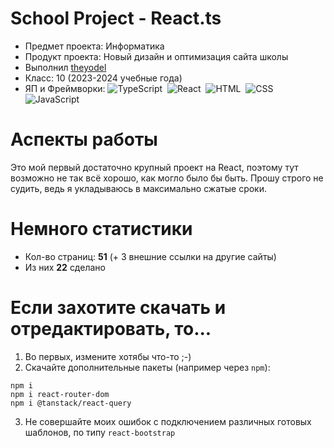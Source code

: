# School Project - React.ts

- Предмет проекта: Информатика
- Продукт проекта: Новый дизайн и оптимизация сайта школы
- Выполнил [theyodel](https://github.com/theyodel)
- Класс: 10 (2023-2024 учебные года)
- ЯП и Фреймворки: ![TypeScript](https://img.shields.io/badge/-TypeScript-05122A?style=flat&logo=typescript)&nbsp;
  ![React](https://img.shields.io/badge/-React-05122A?style=flat&logo=react)&nbsp;
  ![HTML](https://img.shields.io/badge/-HTML-05122A?style=flat&logo=HTML5)&nbsp;
  ![CSS](https://img.shields.io/badge/-CSS-05122A?style=flat&logo=CSS3&logoColor=1572B6)&nbsp;
  ![JavaScript](https://img.shields.io/badge/-JavaScript-05122A?style=flat&logo=JavaScript)&nbsp;

# Аспекты работы

Это мой первый достаточно крупный проект на React, поэтому тут возможно не так всё хорошо, как могло было бы быть. Прошу строго не судить, ведь я укладываюсь в максимально сжатые сроки.

# Немного статистики

- Кол-во страниц: **51** (+ 3 внешние ссылки на другие сайты)
- Из них **22** сделано

# Если захотите скачать и отредактировать, то...

1. Во первых, измените хотябы что-то ;-)
2. Скачайте дополнительные пакеты (например через `npm`):

```
npm i
npm i react-router-dom
npm i @tanstack/react-query
```

3. Не совершайте моих ошибок с подключением различных готовых шаблонов, по типу `react-bootstrap`
